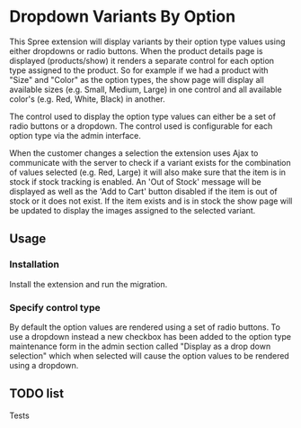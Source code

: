 # Dropdown Variants By Option

This Spree extension will display variants by their option type values using either dropdowns
or radio buttons. When the product details page is displayed (products/show) it renders a
separate control for each option type assigned to the product. So for example if we had a product
with "Size" and "Color" as the option types, the show page will display all available sizes (e.g.
Small, Medium, Large) in one control and all available color's (e.g. Red, White, Black) in another.

The control used to display the option type values can either be a set of radio buttons or a
dropdown. The control used is configurable for each option type via the admin interface.

When the customer changes a selection the extension uses Ajax to communicate with the server to check
if a variant exists for the combination of values selected (e.g. Red, Large) it will also make sure
that the item is in stock if stock tracking is enabled. An 'Out of Stock' message will be displayed
as well as the 'Add to Cart' button disabled if the item is out of stock or it does not exist. If the
item exists and is in stock the show page will be updated to display the images assigned to the selected
variant.

## Usage

### Installation

Install the extension and run the migration.

### Specify control type

By default the option values are rendered using a set of radio buttons. To use a dropdown instead
a new checkbox has been added to the option type maintenance form in the admin section called
"Display as a drop down selection" which when selected will cause the option values to be rendered
using a dropdown.

## TODO list

Tests

